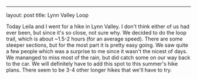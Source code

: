---
layout: post
title: Lynn Valley Loop

Today Leila and I went for a hike in Lynn Valley. I don't think either of us had ever been, but since it's so close,
not sure why. We decided to do the loop trail, which is about ~1.5-2 hours (for an average speed). There are some
steeper sections, but for the most part it is pretty easy going. We saw quite a few people which was a surprise to me
since it wasn't the nicest of days. We mananged to miss most of the rain, but did catch some on our way back to the car.
We will definitely have to add this spot to this summer's hike plans. There seem to be 3-4 other longer hikes that
we'll have to try.
